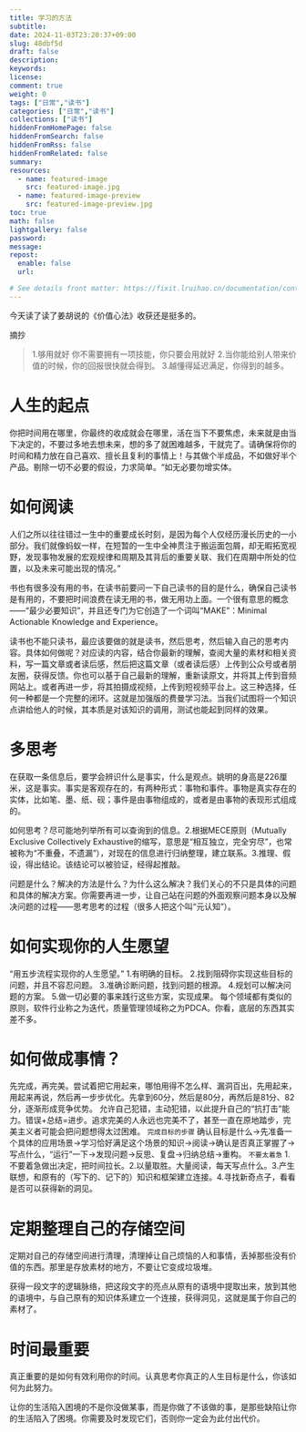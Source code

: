 ```yaml
---
title: 学习的方法
subtitle:
date: 2024-11-03T23:20:37+09:00
slug: 48dbf5d
draft: false
description:
keywords:
license:
comment: true
weight: 0
tags: ["日常","读书"]
categories: ["日常","读书"]
collections: ["读书"]
hiddenFromHomePage: false
hiddenFromSearch: false
hiddenFromRss: false
hiddenFromRelated: false
summary:
resources:
  - name: featured-image
    src: featured-image.jpg
  - name: featured-image-preview
    src: featured-image-preview.jpg
toc: true
math: false
lightgallery: false
password:
message:
repost:
  enable: false
  url:

# See details front matter: https://fixit.lruihao.cn/documentation/content-management/introduction/#front-matter
---
```

今天读了读了姜胡说的《价值心法》收获还是挺多的。
<!--more-->

摘抄
> 1.够用就好 你不需要拥有一项技能，你只要会用就好
2.当你能给别人带来价值的时候，你的回报很快就会得到。
3.越懂得延迟满足，你得到的越多。

# 人生的起点

你把时间用在哪里，你最终的收成就会在哪里，活在当下不要焦虑，未来就是由当下决定的，不要过多地去想未来，想的多了就困难越多，干就完了。请确保将你的时间和精力放在自己喜欢、擅长且复利的事情上！与其做个半成品，不如做好半个产品。剔除一切不必要的假设，力求简单。“如无必要勿增实体。


# 如何阅读

人们之所以往往错过一生中的重要成长时刻，是因为每个人仅经历漫长历史的一小部分。我们就像蚂蚁一样，在短暂的一生中全神贯注于搬运面包屑，却无暇拓宽视野，发现事物发展的宏观规律和周期及其背后的重要关联、我们在周期中所处的位置，以及未来可能出现的情况。”


书也有很多没有用的书，在读书前要问一下自己读书的目的是什么，确保自己读书是有用的，不要把时间浪费在读无用的书，做无用功上面。一个很有意思的概念——“最少必要知识”，并且还专门为它创造了一个词叫“MAKE”：Minimal Actionable Knowledge and Experience。

读书也不能只读书，最应该要做的就是读书，然后思考，然后输入自己的思考内容。具体如何做呢？对应读的内容，结合你最新的理解，查阅大量的素材和相关资料，写一篇文章或者读后感，然后把这篇文章（或者读后感）上传到公众号或者朋友圈，获得反馈。你也可以基于自己最新的理解，重新读原文，并将其上传到音频网站上。或者再进一步，将其拍摄成视频，上传到短视频平台上。这三种选择，任何一种都是一个完整的闭环。这就是加强版的费曼学习法。当我们试图将一个知识点讲给他人的时候，其本质是对该知识的调用，测试也能起到同样的效果。


# 多思考

在获取一条信息后，要学会辨识什么是事实，什么是观点。姚明的身高是226厘米，这是事实。事实是客观存在的，有两种形式：事物和事件。事物是真实存在的实体，比如笔、墨、纸、砚；事件是由事物组成的，或者是由事物的表现形式组成的。

如何思考？尽可能地列举所有可以查询到的信息。2.根据MECE原则（Mutually Exclusive Collectively Exhaustive的缩写，意思是“相互独立，完全穷尽”，也常被称为“不重叠，不遗漏”），对现在的信息进行归纳整理，建立联系。3.推理、假设，得出结论。该结论可以被验证，经得起推敲。

问题是什么？解决的方法是什么？为什么这么解决？我们关心的不只是具体的问题和具体的解决方案。你需要再进一步，让自己站在问题的外面观察问题本身以及解决问题的过程——思考思考的过程（很多人把这个叫“元认知”）。


# 如何实现你的人生愿望

“用五步流程实现你的人生愿望。”
1.有明确的目标。
2.找到阻碍你实现这些目标的问题，并且不容忍问题。
3.准确诊断问题，找到问题的根源。
4.规划可以解决问题的方案。
5.做一切必要的事来践行这些方案，实现成果。
每个领域都有类似的原则，软件行业称之为迭代，质量管理领域称之为PDCA。你看，底层的东西其实差不多。


# 如何做成事情？
 先完成，再完美。尝试着把它用起来，哪怕用得不怎么样、漏洞百出，先用起来，用起来再说，然后再一步步优化。先拿到60分，然后是80分，再然后是81分、82分，逐渐形成竞争优势。
 允许自己犯错，主动犯错，以此提升自己的“抗打击”能力。错误+总结=进步。追求完美的人永远也完美不了，甚至一直在原地踏步，完美主义者可能会把问题想得太过困难。
`完成目标的步骤`
确认目标是什么→先准备一个具体的应用场景→学习恰好满足这个场景的知识→阅读→确认是否真正掌握了→写点什么，“运行”一下→发现问题→反思、复盘→归纳总结→重构。
`不要太着急`
1.不要着急做出决定，把时间拉长。2.以量取胜。大量阅读，每天写点什么。3.产生联想，和原有的（写下的、记下的）知识和框架建立连接。4.寻找新奇点子，看看是否可以获得新的洞见。

# 定期整理自己的存储空间
定期对自己的存储空间进行清理，清理掉让自己烦恼的人和事情，丢掉那些没有价值的东西。那里是存放素材的地方，不要让它变成垃圾堆。

获得一段文字的逻辑脉络，把这段文字的亮点从原有的语境中提取出来，放到其他的语境中，与自己原有的知识体系建立一个连接，获得洞见，这就是属于你自己的素材了。


# 时间最重要
真正重要的是如何有效利用你的时间。认真思考你真正的人生目标是什么，你该如何为此努力。

让你的生活陷入困境的不是你没做某事，而是你做了不该做的事，是那些缺陷让你的生活陷入了困境。你需要及时发现它们，否则你一定会为此付出代价。

